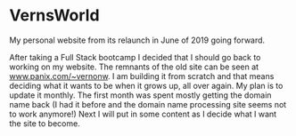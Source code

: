 # VernsWorld
My personal website from its relaunch in June of 2019 going forward.

After taking a Full Stack bootcamp I decided that I should go back to working on my website. The remnants of the old site can be seen at www.panix.com/~vernonw. I am building it from scratch and that means deciding what it wants to be when it grows up, all over again.  My plan is to update it monthly. The first month was spent mostly getting the domain name back (I had it before and the domain name processing site seems not to work anymore!) Next I will put in some content as I decide what I want the site to become. 
